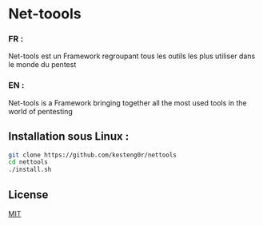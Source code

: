 # Net-toools

### FR :
Net-tools est un Framework regroupant tous les outils les plus utiliser dans le monde du pentest

### EN :
Net-tools is a Framework bringing together all the most used tools in the world of pentesting


## Installation sous Linux : 

```bash
git clone https://github.com/kesteng0r/nettools
cd nettools
./install.sh
```
## License
[MIT](https://github.com/kesteng0r/nettools/blob/master/license)
